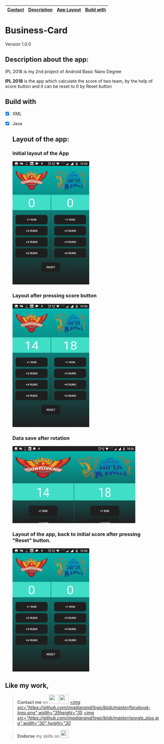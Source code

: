 |[Contact](#contact-me)|[Description](#description-here)|[App Layout](#app-layout)|[Build with](#build-with)|
|---|---|---|---|

# Business-Card
Version 1.0.0


## <a name="description-here"></a> Description about the app:


IPL 2018 is my 2nd project of Android Basic Nano Degree

**IPL 2018** is the app which calculate the score of two team, by the help of score button and it can be reset to 0 by Reset button


## <a name="build-with"></a> Build with

- [x] XML
- [x] Java


    ## <a name="app-layout"></a>  Layout of the app:


    ### Initial layout of the App
    <img src="app/src/main/res/drawable/initial.png" width="250" height="400">
    
    
    
    ### Layout after pressing score button  
    <img src="app/src/main/res/drawable/afterscore.png" width="250" height="400">
    
    
    ### Data save after rotation
    <img src="app/src/main/res/drawable/afterrotation.png" width="400" height="250">
    
    
    ### Layout of the app, back to initial score after pressing "Reset" button.
    <img src="app/src/main/res/drawable/initial.png" width="250" height="400">



## **Like my work**,<a name="contact-me"></a>

>**Contact me** on *[<img src="https://github.com/imadianand/logo/blob/master/instagram-icon_1057-2227.jpg" width="30" height="30">](https://www.instagram.com/imadianand/) [<img src="https://github.com/imadianand/logo/blob/master/twitter.jpg" width="30" height="30">](https://twitter.com/imadianand) [<img src="https://github.com/imadianand/logo/blob/master/facebook-logo.png" width="35height="35](https://www.facebook.com/imadianand) [<img src="https://github.com/imadianand/logo/blob/master/google_plus.jpg" width="30" height="30](https://plus.google.com/u/1/115286953959216936009)*

>**Endorse** my skills on *[<img src="https://github.com/imadianand/logo/blob/master/linkedin-logo-copy.png" width="25" height="25">](https://www.linkedin.com/in/imadianand/)*


